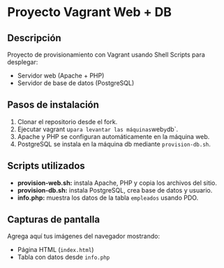 # Proyecto Vagrant Web + DB

## Descripción
Proyecto de provisionamiento con Vagrant usando Shell Scripts para desplegar:
- Servidor web (Apache + PHP)
- Servidor de base de datos (PostgreSQL)

## Pasos de instalación
1. Clonar el repositorio desde el fork.
2. Ejecutar vagrant u` para levantar las máquinas `web` y `db`.
3. Apache y PHP se configuran automáticamente en la máquina web.
4. PostgreSQL se instala en la máquina db mediante `provision-db.sh`.

## Scripts utilizados
- **provision-web.sh:** instala Apache, PHP y copia los archivos del sitio.
- **provision-db.sh:** instala PostgreSQL, crea base de datos y usuario.
- **info.php:** muestra los datos de la tabla `empleados` usando PDO.

## Capturas de pantalla
Agrega aquí tus imágenes del navegador mostrando:
- Página HTML (`index.html`)
- Tabla con datos desde `info.php`
